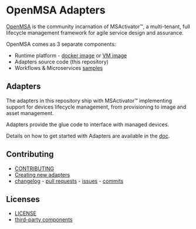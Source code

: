 OpenMSA Adapters
================


[OpenMSA](https://openmsa.co) is the community incarnation of MSActivator&trade;,
a multi-tenant, full lifecycle management framework for agile service design
and assurance.

OpenMSA comes as 3 separate components:

- Runtime platform -
  [docker image](https://hub.docker.com/r/openmsa/openmsa/tags)
  or  [VM image](https://www.openmsa.co/downloads)
- Adapters source code (this repository)
- Workflows & Microservices [samples](../../../Workflows-Microservices)


Adapters
--------

The adapters in this repository ship with MSActivator&trade;
implementing support for devices lifecycle management,
from provisioning to image and asset management.

Adapters provide the glue code to interface with managed devices.

Details on how to get started with Adapters are available
in the [doc](../master/doc/Getting_started_with_Adaptors.md).


Contributing
------------

- [CONTRIBUTING](../master/CONTRIBUTING.md)
- [Creating new adapters](../master/doc/Manufacturer_and_Model_ID_Convention.md)
- [changelog](../master/CHANGELOG.md) -
  [pull requests](../../pulls) -
  [issues](../../issues) -
  [commits](../../commits/master)


Licenses
--------

- [LICENSE](../master/LICENSE.md)
- [third-party components](../../tree/master/vendor)

